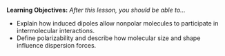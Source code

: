 <div style="float:right;margin:auto"><ebook-button title="Dispersion Forces" link="https://genchem.science.psu.edu/11-4-dispersion-forces"></ebook-button></div>


**Learning Objectives:** _After this lesson, you should be able to…_
* Explain how induced dipoles allow nonpolar molecules to participate in intermolecular interactions.
* Define polarizability and describe how molecular size and shape influence dispersion forces. 



